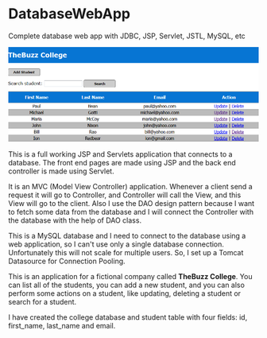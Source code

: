 # DatabaseWebApp
Complete database web app with JDBC, JSP, Servlet, JSTL, MySQL, etc

![index](index.png)

This is a full working JSP and Servlets application that connects to a database. The front end pages are made using JSP and 
the back end controller is made using Servlet. 

It is an MVC (Model View Controller) application. Whenever a client send a request it will go to Controller, and Controller will 
call the View, and this View will go to the client. Also I use the DAO design pattern because I want to fetch some data from the 
database and I will connect the Controller with the database with the help of DAO class.

This is a MySQL database and I need to connect to the database using a web application, so I can't use only a single 
database connection. Unfortunately this will not scale for multiple users. So, I set up a Tomcat Datasource for Connection 
Pooling.

This is an application for a fictional company called **TheBuzz College**. You can list all of the students, you can add a new
student, and you can also perform some actions on a student, like updating, deleting a student or search for a student. 

I have created the college database and student table with four fields: id, first_name, last_name and email.
